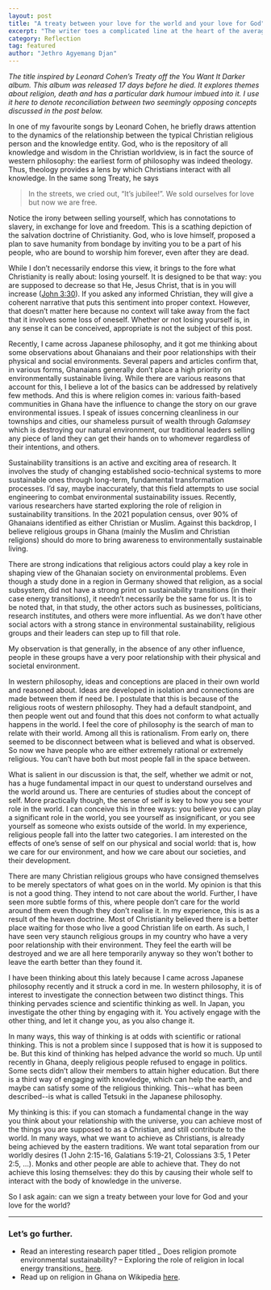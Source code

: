 ```yaml
---
layout: post
title: "A treaty between your love for the world and your love for God"
excerpt: "The writer toes a complicated line at the heart of the average Ghanaian's relationship with himself, God and his environment."
category: Reflection
tag: featured
author: "Jethro Agyemang Djan"
---
```


_The title inspired by Leonard Cohen’s Treaty off the You Want It Darker album. This album was released 17 days before he died. It explores themes about religion, death and has a particular dark humour imbued into it. I use it here to denote reconciliation between two seemingly opposing concepts discussed in the post below._

In one of my favourite songs by Leonard Cohen, he briefly draws attention to the dynamics of the relationship between the typical Christian religious person and the knowledge entity. God, who is the repository of all knowledge and wisdom in the Christian worldview, is in fact the source of western philosophy: the earliest form of philosophy was indeed theology. Thus, theology provides a lens by which Christians interact with all knowledge. In the same song Treaty, he says

> In the streets, we cried out, “It’s jubilee!”. We sold ourselves for love but now we are free. 

Notice the irony between selling yourself, which has connotations to slavery, in exchange for love and freedom. This is a scathing depiction of the salvation doctrine of Christianity. God, who is love himself, proposed a plan to save humanity from bondage by inviting you to be a part of his people, who are bound to worship him forever, even after they are dead. 

While I don’t necessarily endorse this view, it brings to the fore what Christianity is really about: losing yourself. It is designed to be that way: you are supposed to decrease so that He, Jesus Christ, that is in you will increase ([John 3:30](https://www.biblehub.com/john/3-30.htm "John 3:30 He must increase; I must decrease")). If you asked any informed Christian, they will give a coherent narrative that puts this sentiment into proper context. However, that doesn’t matter here because no context will take away from the fact that it involves some loss of oneself. Whether or not losing yourself is, in any sense it can be conceived, appropriate is not the subject of this post.

Recently, I came across Japanese philosophy, and it got me thinking about some observations about Ghanaians and their poor relationships with their physical and social environments. Several papers and articles confirm that, in various forms, Ghanaians generally don’t place a high priority on environmentally sustainable living. While there are various reasons that account for this, I believe a lot of the basics can be addressed by relatively few methods. And this is where religion comes in: various faith-based communities in Ghana have the influence to change the story on our grave environmental issues. I speak of issues concerning cleanliness in our townships and cities, our shameless pursuit of wealth through _Galamsey_ which is destroying our natural environment, our traditional leaders selling any piece of land they can get their hands on to whomever regardless of their intentions, and others.

Sustainability transitions is an active and exciting area of research. It involves the study of changing established socio-technical systems to more sustainable ones through long-term, fundamental transformation processes. I’d say, maybe inaccurately, that this field attempts to use social engineering to combat environmental sustainability issues. Recently, various researchers have started exploring the role of religion in sustainability transitions. In the 2021 population census, over 90% of Ghanaians identified as either Christian or Muslim. Against this backdrop, I believe religious groups in Ghana (mainly the Muslim and Christian religions) should do more to bring awareness to environmentally sustainable living. 

There are strong indications that religious actors could play a key role in shaping view of the Ghanaian society on environmental problems. Even though a study done in a region in Germany showed that religion, as a social subsystem, did not have a strong print on sustainability transitions (in their case energy transitions), it needn’t necessarily be the same for us. It is to be noted that, in that study, the other actors such as businesses, politicians, research institutes, and others were more influential. As we don’t have other social actors with a strong stance in environmental sustainability, religious groups and their leaders can step up to fill that role. 

My observation is that generally, in the absence of any other influence, people in these groups have a very poor relationship with their physical and societal environment.  

In western philosophy, ideas and conceptions are placed in their own world and reasoned about. Ideas are developed in isolation and connections are made between them if need be. I postulate that this is because of the religious roots of western philosophy. They had a default standpoint, and then people went out and found that this does not conform to what actually happens in the world. I feel the core of philosophy is the search of man to relate with their world. Among all this is rationalism. From early on, there seemed to be disconnect between what is believed and what is observed. So now we have people who are either extremely rational or extremely religious.  You can’t have both but most people fall in the space between. 

What is salient in our discussion is that, the self, whether we admit or not, has a huge fundamental impact in our quest to understand ourselves and the world around us. There are centuries of studies about the concept of self. More practically though, the sense of self is key to how you see your role in the world. I can conceive this in three ways: you believe you can play a significant role in the world, you see yourself as insignificant, or you see yourself as someone who exists outside of the world. In my experience, religious people fall into the latter two categories. I am interested on the effects of one’s sense of self on our physical and social world: that is, how we care for our environment, and how we care about our societies, and their development.

There are many Christian religious groups who have consigned themselves to be merely spectators of what goes on in the world. My opinion is that this is not a good thing. They intend to not care about the world. Further, I have seen more subtle forms of this, where people don’t care for the world around them even though they don’t realise it. In my experience, this is as a result of the heaven doctrine. Most of Christianity believed there is a better place waiting for those who live a good Christian life on earth. As such, I have seen very staunch religious groups in my country who have a very poor relationship with their environment. They feel the earth will be destroyed and we are all here temporarily anyway so they won’t bother to leave the earth better than they found it.  

I have been thinking about this lately because I came across Japanese philosophy recently and it struck a cord in me. In western philosophy, it is of interest to investigate the connection between two distinct things. This thinking pervades science and scientific thinking as well. In Japan, you investigate the other thing by engaging with it. You actively engage with the other thing, and let it change you, as you also change it. 

In many ways, this way of thinking is at odds with scientific or rational thinking. This is not a problem since I supposed that is how it is supposed to be. But this kind of thinking has helped advance the world so much. Up until recently in Ghana, deeply religious people refused to engage in politics. Some sects didn’t allow their members to attain higher education. But there is a third way of engaging with knowledge, which can help the earth, and maybe can satisfy some of the religious thinking. This--what has been described--is what is called Tetsuki in the Japanese philosophy. 

My thinking is this: if you can stomach a fundamental change in the way you think about your relationship with the universe, you can achieve most of the things you are supposed to as a Christian, and still contribute to the world. In many ways, what we want to achieve as Christians, is already being achieved by the eastern traditions. We want total separation from our worldly desires (1 John 2:15-16, Galatians 5:19-21, Colossians 3:5, 1 Peter 2:5, …). Monks and other people are able to achieve that. They do not achieve this losing themselves: they do this by causing their whole self to interact with the body of knowledge in the universe.

So I ask again: can we sign a treaty between your love for God and your love for the world?

---- 
### Let’s go further.
* Read an interesting research paper titled _ Does religion promote environmental sustainability? – Exploring the role of religion in local energy transitions_ [here](https://journals.sagepub.com/doi/abs/10.1177/0037768615587808?journalCode=scpa "Does religion promote environmental sustainability? – Exploring the role of religion in local energy transitions").
* Read up on religion in Ghana on Wikipedia [here](https://en.wikipedia.org/wiki/Religion_in_Ghana "Religion in Ghana - Wikipedia").
